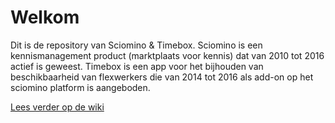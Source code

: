 Welkom
======

Dit is de repository van Sciomino & Timebox. Sciomino is een kennismanagement product (marktplaats voor kennis) dat van 2010 tot 2016 actief is geweest. Timebox is een app voor het bijhouden van beschikbaarheid van flexwerkers die van 2014 tot 2016 als add-on op het sciomino platform is aangeboden.

[Lees verder op de wiki](https://github.com/Sciomino/sciomino-timebox-platform/wiki)
